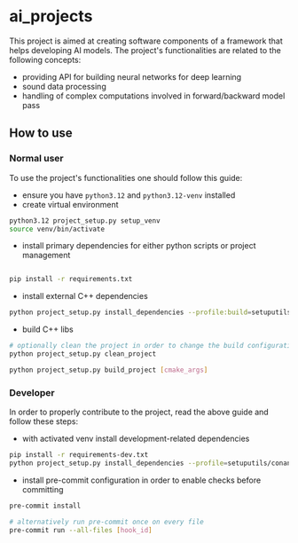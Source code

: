 # ai_projects

This project is aimed at creating software components of a framework that helps developing AI models. The project's functionalities are related to the following concepts:

- providing API for building neural networks for deep learning
- sound data processing
- handling of complex computations involved in forward/backward model pass

## How to use

### Normal user

To use the project's functionalities one should follow this guide:

- ensure you have `python3.12` and `python3.12-venv` installed
- create virtual environment

```bash
python3.12 project_setup.py setup_venv
source venv/bin/activate
```

- install primary dependencies for either python scripts or project management

```bash

pip install -r requirements.txt
```

- install external C++ dependencies

```bash
python project_setup.py install_dependencies --profile:build=setuputils/conan/profile_release.ini --profile:host=setuputils/conan/profile_release.ini
```

- build C++ libs

```bash
# optionally clean the project in order to change the build configuration
python project_setup.py clean_project

python project_setup.py build_project [cmake_args]
```

### Developer

In order to properly contribute to the project, read the above guide and follow these steps:

- with activated venv install development-related dependencies

```bash
pip install -r requirements-dev.txt
python project_setup.py install_dependencies --profile=setuputils/conan/profile_dev.ini
```

- install pre-commit configuration in order to enable checks before committing

```bash
pre-commit install

# alternatively run pre-commit once on every file
pre-commit run --all-files [hook_id]
```